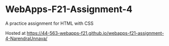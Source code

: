 # WebApps-F21-Assignment-4
A practice assignment for HTML with CSS

Hosted at <https://44-563-webapps-f21.github.io/webapps-f21-assignment-4-NarendraUnnava/>